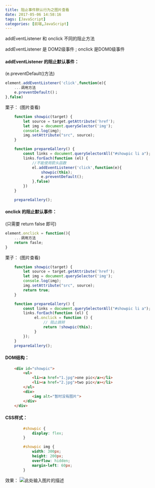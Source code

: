```yaml
---
title: 阻止事件默认行为之图片查看
date: 2017-05-06 14:58:16
tags: [JavaScript]
categories: [前端,JavaScript]
---
```

addEventListener 和 onclick 不同的阻止方法
<!--more-->
addEventListener 是 DOM2级事件 ; onclick 是DOM0级事件
#### addEventListener 的阻止默认事件：
(e.preventDefault()方法)
```js
element.addEventListener('click',function(e){
    ...调用方法
    e.preventDefault()；
},false)
```
栗子：
(图片查看)
```js
    function showpic(target) {
        let source = target.getAttribute('href');
        let img = document.querySelector('img');
        console.log(img);
        img.setAttribute("src", source);
    }

    function prepareGallery() {
        const links = document.querySelectorAll("#showpic li a");
        links.forEach(function (el) {
            //不能使用箭头函数
            el.addEventListener('click',function(e){
                showpic(this);
                e.preventDefault();
            },false)
        })
    }

    prepareGallery();
```

#### onclick 的阻止默认事件：
(只需要 return false 即可)
```js
element.onclick = function(){
    ...调用方法
    return fasle;
}
```
栗子：
(图片查看)
```js
    function showpic(target) {
        let source = target.getAttribute('href');
        let img = document.querySelector('img');
        console.log(img);
        img.setAttribute("src", source);
        return true;
    }

    function prepareGallery() {
        const links = document.querySelectorAll("#showpic li a");
        links.forEach(function (el) {
             el.onclick = function () {
                 // 阻止跳转
                 return !showpic(this);
             }
        });
    }
    prepareGallery();
```

#### DOM结构：
```html
    <div id="showpic">
        <ul>
            <li><a href="1.jpg">one pic</a></li>
            <li><a href="2.jpg">two pic</a></li>
        </ul>
        <div>
            <img alt="暂时没有图片">
        </div>
    </div>
```
#### CSS样式：
```css
        #showpic {
            display: flex;
        }

        #showpic img {
            width: 300px;
            height: 200px;
            overflow: hidden;
            margin-left: 60px;
        }
```
效果：
![此处输入图片的描述][1]


  [1]: http://i2.muimg.com/1949/bb35435e67be1903.jpg
